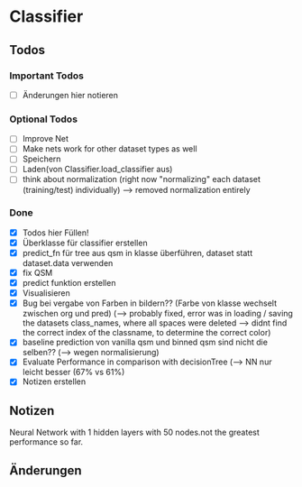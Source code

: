 # Classifier

## Todos

### Important Todos
* [ ] Änderungen hier notieren

### Optional Todos
* [ ] Improve Net
* [ ] Make nets work for other dataset types as well
* [ ] Speichern
* [ ] Laden(von Classifier.load_classifier aus)
* [ ] think about normalization (right now "normalizing" each dataset (training/test) individually) --> removed 
  normalization entirely

### Done

* [x] Todos hier Füllen!
* [x] Überklasse für classifier erstellen
* [x] predict_fn für tree aus qsm in klasse überführen, dataset statt dataset.data verwenden
* [x] fix QSM
* [x] predict funktion erstellen  
* [x] Visualisieren
* [x] Bug bei vergabe von Farben in bildern?? (Farbe von klasse wechselt zwischen org und pred) (--> probably fixed,
error was in loading / saving the datasets class_names, where all spaces were deleted --> didnt find the correct index
of the classname, to determine the correct color)
* [x] baseline prediction von vanilla qsm und binned qsm sind nicht die selben?? (--> wegen normalisierung)
* [x] Evaluate Performance in comparison with decisionTree (--> NN nur leicht besser (67% vs 61%)
* [x] Notizen erstellen

## Notizen
Neural Network with 1 hidden layers with 50 nodes.not the greatest performance so far.

## Änderungen